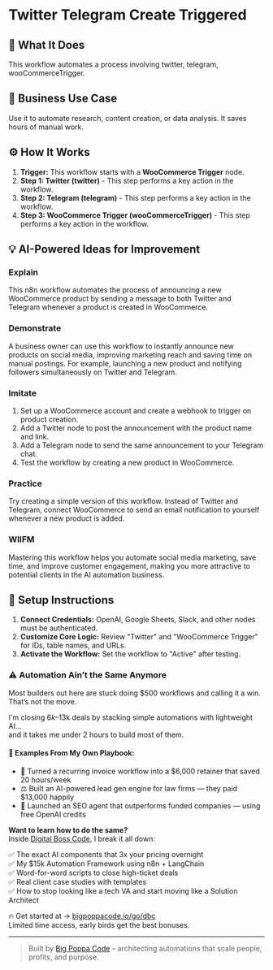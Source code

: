 # Twitter Telegram Create Triggered

## 🚀 What It Does
This workflow automates a process involving twitter, telegram, wooCommerceTrigger.

## 💼 Business Use Case
Use it to automate research, content creation, or data analysis. It saves hours of manual work.

## ⚙️ How It Works
1.  **Trigger:** This workflow starts with a **WooCommerce Trigger** node.
2. **Step 1: Twitter (twitter)** - This step performs a key action in the workflow.
3. **Step 2: Telegram (telegram)** - This step performs a key action in the workflow.
4. **Step 3: WooCommerce Trigger (wooCommerceTrigger)** - This step performs a key action in the workflow.

## 💡 AI-Powered Ideas for Improvement
### Explain
This n8n workflow automates the process of announcing a new WooCommerce product by sending a message to both Twitter and Telegram whenever a product is created in WooCommerce.

### Demonstrate
A business owner can use this workflow to instantly announce new products on social media, improving marketing reach and saving time on manual postings. For example, launching a new product and notifying followers simultaneously on Twitter and Telegram.

### Imitate
1. Set up a WooCommerce account and create a webhook to trigger on product creation.
2. Add a Twitter node to post the announcement with the product name and link.
3. Add a Telegram node to send the same announcement to your Telegram chat.
4. Test the workflow by creating a new product in WooCommerce.

### Practice
Try creating a simple version of this workflow. Instead of Twitter and Telegram, connect WooCommerce to send an email notification to yourself whenever a new product is added. 

### WIIFM
Mastering this workflow helps you automate social media marketing, save time, and improve customer engagement, making you more attractive to potential clients in the AI automation business.

## 🔧 Setup Instructions
1. **Connect Credentials:** OpenAI, Google Sheets, Slack, and other nodes must be authenticated.
2. **Customize Core Logic:** Review "Twitter" and "WooCommerce Trigger" for IDs, table names, and URLs.
3. **Activate the Workflow:** Set the workflow to "Active" after testing.

### ⚠️ Automation Ain’t the Same Anymore

Most builders out here are stuck doing $500 workflows and calling it a win.  
That’s not the move.  

I'm closing $6k–$13k deals by stacking simple automations with lightweight AI...  
and it takes me under 2 hours to build most of them.

#### 🧠 Examples From My Own Playbook:
- 🔁 Turned a recurring invoice workflow into a $6,000 retainer that saved 20 hours/week  
- ⚖️ Built an AI-powered lead gen engine for law firms — they paid $13,000 happily  
- 🚀 Launched an SEO agent that outperforms funded companies — using free OpenAI credits  

**Want to learn how to do the same?**  
Inside [Digital Boss Code](https://bigpoppacode.io/go/dbc), I break it all down:

✅ The exact AI components that 3x your pricing overnight  
✅ My $15k Automation Framework using n8n + LangChain  
✅ Word-for-word scripts to close high-ticket deals  
✅ Real client case studies with templates  
✅ How to stop looking like a tech VA and start moving like a Solution Architect  

🔥 Get started at → [bigpoppacode.io/go/dbc](https://bigpoppacode.io/go/dbc)  
Limited time access, early birds get the best bonuses.

---
> Built by [Big Poppa Code](https://bigpoppacode.io) – architecting automations that scale people, profits, and purpose.
